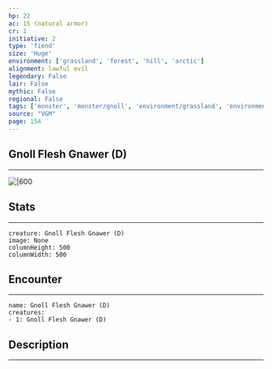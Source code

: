 ```yaml
---
hp: 22
ac: 15 (natural armor)
cr: 1
initiative: 2
type: 'fiend'    
size: 'Huge'
environment: ['grassland', 'forest', 'hill', 'arctic']
alignment: lawful evil
legendary: False
lair: False
mythic: False
regional: False
tags: ['monster', 'monster/gnoll', 'environment/grassland', 'environment/forest', 'environment/hill', 'environment/arctic']
source: "VGM"
page: 154
---
```


## Gnoll Flesh Gnawer (D)
---

![|600](D:/Program%20Files/5e.tools/img/bestiary/VGM/Gnoll%20Flesh%20Gnawer.jpg)

## Stats
---

```statblock
creature: Gnoll Flesh Gnawer (D)
image: None
columnHeight: 500
columnWidth: 500
```

## Encounter
---

```encounter-table
name: Gnoll Flesh Gnawer (D)
creatures:
- 1: Gnoll Flesh Gnawer (D)
```

## Description
---




